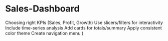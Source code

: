# Sales-Dashboard
Choosing right KPIs (Sales, Profit, Growth)
 Use slicers/filters for interactivity
 Include time-series analysis
 Add cards for totals/summary
 Apply consistent color theme
 Create navigation menu (

